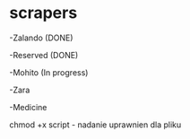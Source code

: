 # scrapers

-Zalando (DONE)

-Reserved (DONE)

-Mohito (In progress)


-Zara


-Medicine

chmod +x script - nadanie uprawnien dla pliku
